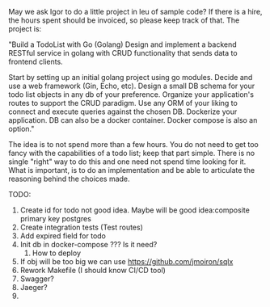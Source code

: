 May we ask Igor to do a little project in leu of sample code?
If there is a hire, the hours spent should be invoiced, so please keep track of that.
The project is:

"Build a TodoList with Go (Golang)
Design and implement a backend RESTful service in golang with CRUD  functionality that sends data to frontend clients.

Start by setting up an initial golang project using go modules. Decide and use a web framework (Gin, Echo, etc). Design a small DB schema for your todo list objects in any db of your preference. Organize your application's routes to support the CRUD paradigm. Use any ORM of your liking to connect and execute queries against the chosen DB. Dockerize your application. DB can also be a docker container. Docker compose is also an option."

The idea is to not spend more than a few hours.  You do not need to get too fancy with the capabilities of a todo list; keep that part simple. There is no single "right" way to do this and one need not spend time looking for it.  What is important, is to do an implementation and be able to articulate the reasoning behind the choices made.





TODO:

1. Create id for todo not good idea. Maybe will be good idea:composite primary key postgres
2. Create integration tests (Test routes)
3. Add expired field for todo
4. Init db in docker-compose ??? Is it need?
   1. How to deploy 
5. If obj will be too big we can use https://github.com/jmoiron/sqlx
6. Rework Makefile (I should know CI/CD tool)
7. Swagger?
8. Jaeger?
9. 

